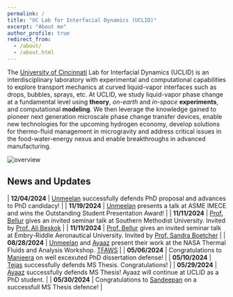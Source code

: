 ```yaml
---
permalink: /
title: "UC Lab for Interfacial Dynamics (UCLID)"
excerpt: "About me"
author_profile: true
redirect_from: 
  - /about/
  - /about.html
---
```


The [University of Cincinnati](https://www.uc.edu/) Lab for Interfacial Dynamics (UCLID) is an interdisciplinary laboratory with experimental and computational capabilities to explore transport mechanics at curved liquid-vapor interfaces such as drops, bubbles, sprays, etc. At UCLID, we study liquid-vapor phase change at a fundamental level using **theory**, _on-earth_ and _in-space_ **experiments**, and computational **modeling**. We then leverage the knowledge gained to pioneer next generation microscale phase change transfer devices, enable new technologies for the upcoming hydrogen economy, develop solutions for thermo-fluid management in microgravity and address critical issues in the food-water-energy nexus and enable breakthroughs in advanced manufacturing.


![overview](/images/research_overview.png "lab overview")


News and Updates
----------------
| **12/04/2024** | [Unmeelan](https://kishanbellur.github.io/people/unmeelanchakrabarti) successfully defends PhD proposal and advances to PhD candidacy! |
| **11/19/2024** | [Unmeelan](https://kishanbellur.github.io/people/unmeelanchakrabarti) presents a talk at ASME IMECE and wins the Outstanding Student Presentation Award! |
| **11/11/2024** | [Prof. Bellur](https://kishanbellur.github.io/people/kishanbellur) gives an invited seminar talk at Southern Methodist University. Invited by [Prof. Ali Beskok](https://www.smu.edu/lyle/departments/me/people/faculty/beskok-ali) |
| **11/11/2024** | [Prof. Bellur](https://kishanbellur.github.io/people/kishanbellur) gives an invited seminar talk at Embry-Riddle Aeronautical University. Invited by [Prof. Sandra Boetcher](https://faculty.erau.edu/Sandra.Boetcher) |
| **08/28/2024** | [Unmeelan](https://kishanbellur.github.io/people/unmeelanchakrabarti)  and [Ayaaz](https://kishanbellur.github.io/people/ayaazyasin) present their work at the NASA Thermal Fluids and Analysis Workshop. [TFAWS](https://tfaws.nasa.gov) |
| **05/06/2024** | Congratulations to [Manjeera](https://kishanbellur.github.io/people/manjeeravinnakotta) on well excexuted PhD dissertation defense! |
| **05/10/2024** | [Tejas](https://kishanbellur.github.io/people/tejasmahajani) successfully defends MS Thesis. Congratulations! |
| **05/29/2024** | [Ayaaz](https://kishanbellur.github.io/people/ayaazyasin) successfully defends MS Thesis! Ayaaz will continue at UCLID as a PhD student. |
| **05/30/2024** | Congratulations to [Sandeepan](https://kishanbellur.github.io/people/sandeepandasgupta) on a successfull MS Thesis defence! |

<!---Hi! I'm an engineer by profession, researcher by curiosity and educator by passion. I'm currently an assistant professor in [Mechanical and Materials Engineering](https://ceas.uc.edu/academics/departments/mechanical-materials-engineering.html) at [University of Cincinnati](https://www.uc.edu/). --->


<!---Background
------ 
Liquid-vapor phase change is ubiquitous in both natural and engineered devices. It’s happening around us – all the time. The cup of coffee, the tree outdoor, the AC unit indoor, they are all undergoing “evaporation” in some form. Curved surfaces (such as droplets and bubbles) exhibit unique properties due to surface tension that alters evaporation. In turn, the evaporation further deforms and moves the interface. At UCLID, we focus on liquid-vapor phase change and associated interfacial dynamics. We study multi-phase transport phenomena using a combination of visualization tools, theory, and modeling. We work on a variety of topics including but not limited to boiling, condensation, dehumidification, evaporative deposition, colloidal self-assembly, porous media transport, electronics cooling, cryogenics, variable-gravity fluid management, and nano-/micro-scale heat transfer. If you are interested in learning more, explore the different tabs on this website or send Prof. Bellur an <a href="mailto:bellurkn@ucmail.uc.edu">email</a>.
--->

<!--- Bio
------
I recieved a BS in Mechanical Engineering from [Milwaukee School of Engineering](https://www.msoe.edu/) in 2013. I then briefly worked as a hydraulics engineer at The Raymond Corp. in Greene, NY. It only took me a few months to realize grad school is where I belonged. I graduated with an MS in 2016 and a PhD in August 2018, both from [Michigan Technological University](https://www.mtu.edu/).

[]: Interests
------
My research is mainly focused on liquid-vapor phase change (evaporation/condensation) and associated interfacial phenomena. My specific interests include micro-scale thermophysics, capillary phenomena, heat and mass transfer, cryogenics, optical characterization, computational fluid dynamics, data driven modeling, scientific and high performance computing. In short, if theres a liquid-vapor mixture that's either small, cold or in space - I'm interested in it!

Although most of my work is computational in nature, my unique interests have led me to use / develop novel characterization tools (neutron imaging, interferometry, SANS, SPR microscopy and ellipsometry) to validate models and explore different aspects of my research intersts. I'm currently working on multiple projects on fundamental liquid-vapor phase change both on earth and on the International Space Station. Want to learn more? Explore the different tabs on this website or send me an <a href="mailto:bellurkn@ucmail.uc.edu">email</a>.

I would love to collaborate with anyone interested in any of the above topics. I'm also passionate about teaching emphasizing on "hands-on" active learning, data analysis and communication and integrated thermo-fluid-sciences. 

In my spare time, I like to sample new cuisines, test new recipes and explore the outdoors by any self propelled means possible - walk, bike, ski or run.
--->

